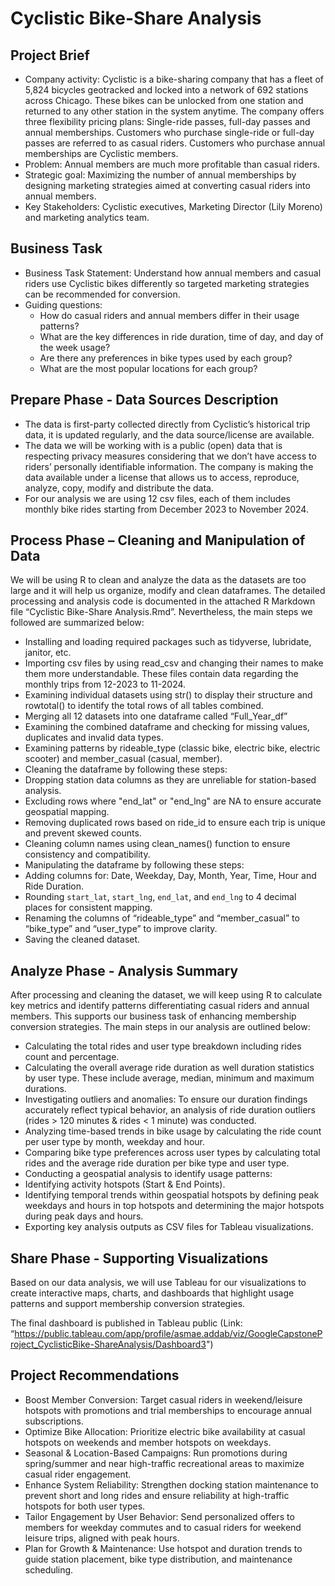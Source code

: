 # Cyclistic Bike-Share Analysis

## Project Brief
- Company activity: Cyclistic is a bike-sharing company that has a fleet of 5,824 bicycles geotracked and locked into a network of 692 stations across Chicago. These bikes can be unlocked from one station and returned to any other station in the system anytime. 
The company offers three flexibility pricing plans: Single-ride passes, full-day passes and annual memberships. Customers who purchase single-ride or full-day passes are referred to as casual riders. Customers who purchase annual memberships are Cyclistic members.
- Problem: Annual members are much more profitable than casual riders.
- Strategic goal: Maximizing the number of annual memberships by designing marketing strategies aimed at converting casual riders into annual members. 
- Key Stakeholders: Cyclistic executives, Marketing Director (Lily Moreno) and marketing analytics team.

## Business Task
- Business Task Statement: Understand how annual members and casual riders use Cyclistic bikes differently so targeted marketing strategies can be recommended for conversion.
- Guiding questions:
  -	How do casual riders and annual members differ in their usage patterns?
  -	What are the key differences in ride duration, time of day, and day of the week usage?
  -	Are there any preferences in bike types used by each group?
  -	What are the most popular locations for each group?

## Prepare Phase - Data Sources Description
-	The data is first-party collected directly from Cyclistic’s historical trip data, it is updated regularly, and the data source/license are available.
-	The data we will be working with is a public (open) data that is respecting privacy measures considering that we don’t have access to riders’ personally identifiable information. The company is making the data available under a license that allows us to access, reproduce, analyze, copy, modify and distribute the data.
-	For our analysis we are using 12 csv files, each of them includes monthly bike rides starting from December 2023 to November 2024.

## Process Phase – Cleaning and Manipulation of Data
We will be using R to clean and analyze the data as the datasets are too large and it will help us organize, modify and clean dataframes. The detailed processing and analysis code is documented in the attached R Markdown file “Cyclistic Bike-Share Analysis.Rmd”. 
Nevertheless, the main steps we followed are summarized below: 
-	Installing and loading required packages such as tidyverse, lubridate, janitor, etc.
-	Importing csv files by using read_csv and changing their names to make them more understandable. These files contain data regarding the monthly trips from 12-2023 to 11-2024.
-	Examining individual datasets using str() to display their structure and rowtotal() to identify the total rows of all tables combined.
-	Merging all 12 datasets into one dataframe called “Full_Year_df”
-	Examining the combined dataframe and checking for missing values, duplicates and invalid data types.
-	Examining patterns by rideable_type (classic bike, electric bike, electric scooter) and member_casual (casual, member).
-	Cleaning the dataframe by following these steps:
  -	Dropping station data columns as they are unreliable for station-based analysis.
  -	Excluding rows where "end_lat" or "end_lng" are NA to ensure accurate geospatial mapping.
  -	Removing duplicated rows based on ride_id to ensure each trip is unique and prevent skewed counts.
  -	Cleaning column names using clean_names() function to ensure consistency and compatibility.
-	Manipulating the dataframe by following these steps:
  -	Adding columns for: Date, Weekday, Day, Month, Year, Time, Hour and Ride Duration.
  -	Rounding `start_lat`, `start_lng`, `end_lat`, and `end_lng` to 4 decimal places for consistent mapping.
  -	Renaming the columns of “rideable_type” and “member_casual” to “bike_type” and “user_type” to improve clarity.
  -	Saving the cleaned dataset.

## Analyze Phase - Analysis Summary
After processing and cleaning the dataset, we will keep using R to calculate key metrics and identify patterns differentiating casual riders and annual members. This supports our business task of enhancing membership conversion strategies. The main steps in our analysis are outlined below: 
-	Calculating the total rides and user type breakdown including rides count and percentage.
-	Calculating the overall average ride duration as well duration statistics by user type. These include average, median, minimum and maximum durations. 
-	Investigating outliers and anomalies: To ensure our duration findings accurately reflect typical behavior, an analysis of ride duration outliers (rides > 120 minutes & rides < 1 minute) was conducted.
-	Analyzing time-based trends in bike usage by calculating the ride count per user type by month, weekday and hour.
-	Comparing bike type preferences across user types by calculating total rides and the average ride duration per bike type and user type. 
-	Conducting a geospatial analysis to identify usage patterns:
  -	Identifying activity hotspots (Start & End Points).
  -	Identifying temporal trends within geospatial hotspots by defining peak weekdays and hours in top hotspots and determining the major hotspots during peak days and hours.
  -	Exporting key analysis outputs as CSV files for Tableau visualizations.

## Share Phase - Supporting Visualizations
Based on our data analysis, we will use Tableau for our visualizations to create interactive maps, charts, and dashboards that highlight usage patterns and support membership conversion strategies.

The final dashboard is published in Tableau public (Link: “https://public.tableau.com/app/profile/asmae.addab/viz/GoogleCapstoneProject_CyclisticBike-ShareAnalysis/Dashboard3")


## Project Recommendations
-	Boost Member Conversion: Target casual riders in weekend/leisure hotspots with promotions and trial memberships to encourage annual subscriptions.
-	Optimize Bike Allocation:  Prioritize electric bike availability at casual hotspots on weekends and member hotspots on weekdays.
-	Seasonal & Location-Based Campaigns: Run promotions during spring/summer and near high-traffic recreational areas to maximize casual rider engagement.
-	Enhance System Reliability: Strengthen docking station maintenance to prevent short and long rides and ensure reliability at high-traffic hotspots for both user types.
-	Tailor Engagement by User Behavior: Send personalized offers to members for weekday commutes and to casual riders for weekend leisure trips, aligned with peak hours.
-	Plan for Growth & Maintenance: Use hotspot and duration trends to guide station placement, bike type distribution, and maintenance scheduling.




  
  


